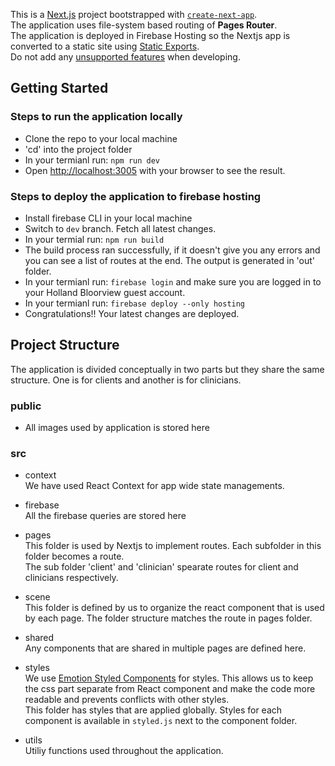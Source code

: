 This is a [Next.js](https://nextjs.org/) project bootstrapped with [`create-next-app`](https://github.com/vercel/next.js/tree/canary/packages/create-next-app).\
The application uses file-system based routing of **Pages Router**. \
The application is deployed in Firebase Hosting so the Nextjs app is converted to a static site using [Static Exports](https://nextjs.org/docs/pages/building-your-application/deploying/static-exports).\
Do not add any [unsupported features](https://nextjs.org/docs/pages/building-your-application/deploying/static-exports#unsupported-features) when developing.

## Getting Started

### Steps to run the application locally

- Clone the repo to your local machine
- 'cd' into the project folder
- In your termianl run: `npm run dev `
- Open [http://localhost:3005](http://localhost:3005) with your browser to see the result.

### Steps to deploy the application to firebase hosting

- Install firebase CLI in your local machine
- Switch to `dev` branch. Fetch all latest changes.
- In your termial run: `npm run build`
- The build process ran successfully, if it doesn't give you any errors and you can see a list of routes at the end. The output is generated in 'out' folder.
- In your termianl run: `firebase login` and make sure you are logged in to your Holland Bloorview guest account.
- In your termianl run: `firebase deploy --only hosting`
- Congratulations!! Your latest changes are deployed.

## Project Structure

The application is divided conceptually in two parts but they share the same structure. One is for clients and another is for clinicians.

### public

- All images used by application is stored here

### src

- context\
  We have used React Context for app wide state managements.

- firebase\
  All the firebase queries are stored here

- pages\
  This folder is used by Nextjs to implement routes. Each subfolder in this folder becomes a route.\
  The sub folder 'client' and 'clinician' spearate routes for client and clinicians respectively.

- scene\
  This folder is defined by us to organize the react component that is used by each page. The folder structure matches the route in pages folder.

- shared\
  Any components that are shared in multiple pages are defined here.

- styles\
  We use [Emotion Styled Components](https://emotion.sh/docs/styled) for styles. This allows us to keep the css part separate from React component and make the code more readable and prevents conflicts with other styles.\
  This folder has styles that are applied globally. Styles for each component is available in `styled.js` next to the component folder.

- utils\
  Utiliy functions used throughout the application.
